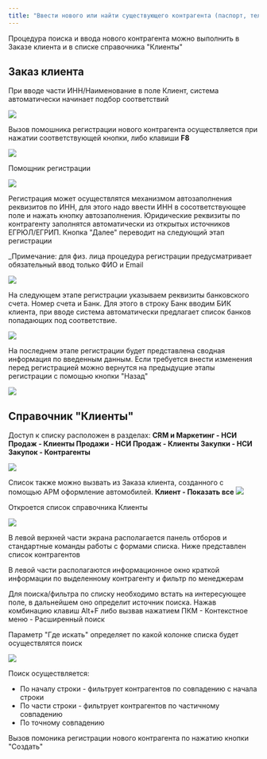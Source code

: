 ```yaml
---
title: "Ввести нового или найти существующего контрагента (паспорт, телефон) в 1C ERP"
---
```


Процедура поиска и ввода нового контрагента можно выполнить в Заказе клиента и в списке справочника "Клиенты"

## Заказ клиента

При вводе части ИНН/Наименование в поле Клиент, система автоматически начинает подбор соответствий

![](ERP/_attach/Pasted%20image%2020230329124325.png)

Вызов помошника регистрации нового контрагента осуществляется при нажатии соответствующей кнопки, либо клавиши **F8**

![](ERP/_attach/Pasted%20image%2020230329124555.png)

Помощник регистрации

![](ERP/_attach/Pasted%20image%2020230328091719.png)

Регистрация может осуществлятся механизмом автозаполнения реквизитов по ИНН, для этого надо ввести ИНН в сосответствующее поле и нажать кнопку автозаполнения. Юридические реквизиты по контрагенту заполнятся автоматически из открытых источников ЕГРЮЛ/ЕГРИП.
Кнопка "Далее" переводит на следующий этап регистрации

_Примечание: для физ. лица процедура регистрации предусматривает обязательный ввод только ФИО и Email

![](ERP/_attach/Pasted%20image%2020230328091859.png)

На следующем этапе регистрации указываем реквизиты банковского счета. Номер счета и Банк.
Для этого в строку Банк вводим БИК клиента, при вводе система автоматически предлагает список банков попадающих под соответствие.

![](ERP/_attach/Pasted%20image%2020230328092722.png)

На последнем этапе регистрации будет представлена сводная информация по введенным данным.
Если требуется внести изменения перед регистрацией можно вернутся на предыдущие этапы регистрации с помощью кнопки "Назад"

![](ERP/_attach/Pasted%20image%2020230328092945.png)

## Справочник "Клиенты"

Доступ к списку расположен в разделах:
**CRM и Маркетинг - НСИ Продаж - Клиенты
Продажи - НСИ Продаж - Клиенты
Закупки - НСИ Закупок - Контрагенты**

![](ERP/_attach/Pasted%20image%2020230320152227.png)

Список также можно вызвать из Заказа клиента, созданного с помощью АРМ оформление автомобилей. **Клиент - Показать все**
![](ERP/_attach/Pasted%20image%2020230320152524.png)

Откроется список справочника Клиенты

![](ERP/_attach/Pasted%20image%2020230510103123.png)

В левой верхней части экрана располагается панель отборов и стандартные команды работы с формами списка.
Ниже представлен список контрагентов

В левой части располагаются информационное окно краткой информации по выделенному контрагенту и фильтр по менеджерам

Для поиска/фильтра по списку необходимо встать на интересующее поле, в дальнейшем оно определит источник поиска.
Нажав комбинацию клавиш Alt+F либо вызвав нажатием ПКМ - Контекстное меню - Расширенный поиск

Параметр "Где искать" определяет по какой колонке списка будет осуществлятся поиск

![](ERP/_attach/Pasted%20image%2020230327133826.png)

Поиск осуществляется:
- По началу строки - фильтрует контрагентов по совпадению с начала строки
- По части строки - фильтрует контрагентов по частичному совпадению
- По точному совпадению

Вызов помоника регистрации нового контрагента по нажатию кнопки "Создать"
